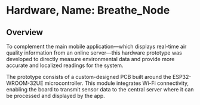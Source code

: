 # Hardware, Name: Breathe_Node
## Overview
To complement the main mobile application—which displays real-time air quality information from an online server—this hardware prototype was developed to directly measure environmental data and provide more accurate and localized readings for the system.

The prototype consists of a custom-designed PCB built around the ESP32-WROOM-32UE microcontroller.
This module integrates Wi-Fi connectivity, enabling the board to transmit sensor data to the central server where it can be processed and displayed by the app.
